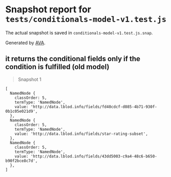 # Snapshot report for `tests/conditionals-model-v1.test.js`

The actual snapshot is saved in `conditionals-model-v1.test.js.snap`.

Generated by [AVA](https://avajs.dev).

## it returns the conditional fields only if the condition is fulfilled (old model)

> Snapshot 1

    [
      NamedNode {
        classOrder: 5,
        termType: 'NamedNode',
        value: 'http://data.lblod.info/fields/fd40cdcf-d085-4b71-930f-0b1c05e021d9',
      },
      NamedNode {
        classOrder: 5,
        termType: 'NamedNode',
        value: 'http://data.lblod.info/fields/star-rating-subset',
      },
      NamedNode {
        classOrder: 5,
        termType: 'NamedNode',
        value: 'http://data.lblod.info/fields/43dd5003-c9a4-48c6-b650-b90f2bce8c7d',
      },
    ]
